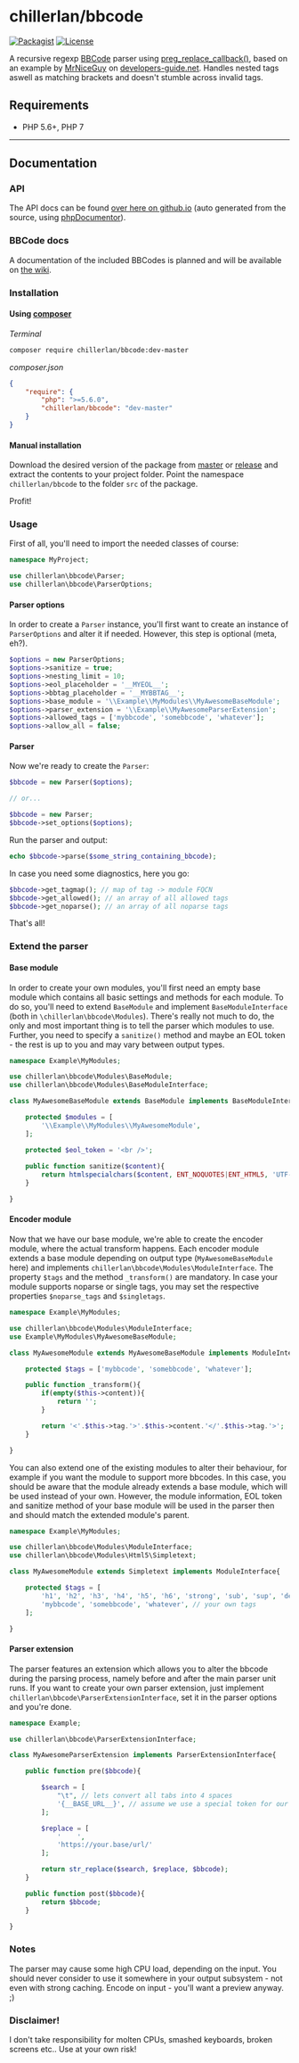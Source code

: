 # chillerlan/bbcode
[![Packagist](https://img.shields.io/packagist/v/chillerlan/bbcode.svg?style=flat-square)](https://packagist.org/packages/chillerlan/bbcode)
[![License](https://img.shields.io/packagist/l/chillerlan/bbcode.svg?style=flat-square)](LICENSE)

A recursive regexp [BBCode](http://en.wikipedia.org/wiki/BBCode) parser using [preg_replace_callback()](http://php.net/preg_replace_callback),
based on an example by [MrNiceGuy](http://www.developers-guide.net/forums/member/69,mrniceguy) on
[developers-guide.net](http://www.developers-guide.net/c/152-bbcode-parser-mit-noparse-tag-selbst-gemacht.html). 
Handles nested tags aswell as matching brackets and doesn't stumble across invalid tags.

## Requirements
- PHP 5.6+, PHP 7

----

## Documentation
### API
The API docs can be found [over here on github.io](http://codemasher.github.io/docs/) (auto generated from the 
source, using [phpDocumentor](http://www.phpdoc.org/)).

### BBCode docs
A documentation of the included BBCodes is planned and will be available on [the wiki](https://github.com/chillerlan/bbcode/wiki).

### Installation
#### Using [composer](https://getcomposer.org)

*Terminal*
```sh
composer require chillerlan/bbcode:dev-master
```

*composer.json*
```json
{
	"require": {
		"php": ">=5.6.0",
		"chillerlan/bbcode": "dev-master"
	}
}
```

#### Manual installation
Download the desired version of the package from [master](https://github.com/chillerlan/bbcode/archive/master.zip) or 
[release](https://github.com/chillerlan/bbcode/releases) and extract the contents to your project folder. 
Point the namespace `chillerlan/bbcode` to the folder `src` of the package.

Profit!

### Usage
First of all, you'll need to import the needed classes of course:
```php
namespace MyProject;

use chillerlan\bbcode\Parser;
use chillerlan\bbcode\ParserOptions;
```

#### Parser options
In order to create a `Parser` instance, you'll first want to create an instance of `ParserOptions` and alter it if needed.
However, this step is optional (meta, eh?).
```php
$options = new ParserOptions;
$options->sanitize = true;
$options->nesting_limit = 10;
$options->eol_placeholder = '__MYEOL__';
$options->bbtag_placeholder = '__MYBBTAG__';
$options->base_module = '\\Example\\MyModules\\MyAwesomeBaseModule';
$options->parser_extension = '\\Example\\MyAwesomeParserExtension';
$options->allowed_tags = ['mybbcode', 'somebbcode', 'whatever'];
$options->allow_all = false;
```

#### Parser
Now we're ready to create the `Parser`:
```php
$bbcode = new Parser($options);

// or...

$bbcode = new Parser;
$bbcode->set_options($options);
```

Run the parser and output:
```php
echo $bbcode->parse($some_string_containing_bbcode);
```

In case you need some diagnostics, here you go:
```php
$bbcode->get_tagmap(); // map of tag -> module FQCN
$bbcode->get_allowed(); // an array of all allowed tags
$bbcode->get_noparse(); // an array of all noparse tags
```

That's all!

### Extend the parser
#### Base module
In order to create your own modules, you'll first need an empty base module which contains 
all basic settings and methods for each module. To do so, you'll need to extend `BaseModule` and 
implement `BaseModuleInterface` (both in `\chillerlan\bbcode\Modules`). There's really not much to do,
the only and most important thing is to tell the parser which modules to use. Further, you need to specify
a `sanitize()` method and maybe an EOL token - the rest is up to you and may vary between output types.
```php
namespace Example\MyModules;

use chillerlan\bbcode\Modules\BaseModule;
use chillerlan\bbcode\Modules\BaseModuleInterface;

class MyAwesomeBaseModule extends BaseModule implements BaseModuleInterface{

	protected $modules = [
		'\\Example\\MyModules\\MyAwesomeModule',
	];

	protected $eol_token = '<br />';
	
	public function sanitize($content){
		return htmlspecialchars($content, ENT_NOQUOTES|ENT_HTML5, 'UTF-8', false);
	}

}
```

#### Encoder module
Now that we have our base module, we're able to create the encoder module, where the actual transform happens.
Each encoder module extends a base module depending on output type (`MyAwesomeBaseModule` here) 
and implements `chillerlan\bbcode\Modules\ModuleInterface`. The property `$tags` and the method `_transform()` are mandatory.
In case your module supports noparse or single tags, you may set the respective properties `$noparse_tags` and `$singletags`.
```php
namespace Example\MyModules;

use chillerlan\bbcode\Modules\ModuleInterface;
use Example\MyModules\MyAwesomeBaseModule;

class MyAwesomeModule extends MyAwesomeBaseModule implements ModuleInterface{

	protected $tags = ['mybbcode', 'somebbcode', 'whatever'];

	public function _transform(){
		if(empty($this->content)){
			return '';
		}

		return '<'.$this->tag.'>'.$this->content.'</'.$this->tag.'>';
	}

}
```

You can also extend one of the existing modules to alter their behaviour, for example if you want the module to support more bbcodes. 
In this case, you should be aware that the module already extends a base module, which will be used instead of your own.
However, the module information, EOL token and sanitize method of your base module will be used in the parser then 
and should match the extended module's parent.
```php
namespace Example\MyModules;

use chillerlan\bbcode\Modules\ModuleInterface;
use chillerlan\bbcode\Modules\Html5\Simpletext;

class MyAwesomeModule extends Simpletext implements ModuleInterface{

	protected $tags = [
		'h1', 'h2', 'h3', 'h4', 'h5', 'h6', 'strong', 'sub', 'sup', 'del', 'small', // default tags
		'mybbcode', 'somebbcode', 'whatever', // your own tags
	];

}
```

#### Parser extension
The parser features an extension which allows you to alter the bbcode during the parsing process,
namely before and after the main parser unit runs. If you want to create your own parser extension,
just implement `chillerlan\bbcode\ParserExtensionInterface`, set it in the parser options and you're done.
```php
namespace Example;

use chillerlan\bbcode\ParserExtensionInterface;

class MyAwesomeParserExtension implements ParserExtensionInterface{

	public function pre($bbcode){

		$search = [
			"\t", // lets convert all tabs into 4 spaces
		    '{__BASE_URL__}', // assume we use a special token for our base url
		];

		$replace = [
			'    ',
		    'https://your.base/url/'
		];

		return str_replace($search, $replace, $bbcode);
	}

	public function post($bbcode){
		return $bbcode;
	}

}
```

### Notes
The parser may cause some high CPU load, depending on the input. You should never consider to use it somewhere
in your output subsystem - not even with strong caching. Encode on input - you'll want a preview anyway. ;)

### Disclaimer!
I don't take responsibility for molten CPUs, smashed keyboards, broken screens etc.. Use at your own risk!
